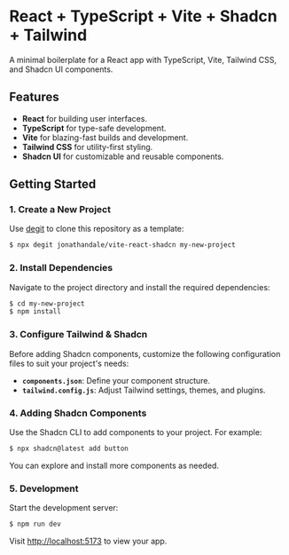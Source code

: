 # React + TypeScript + Vite + Shadcn + Tailwind

A minimal boilerplate for a React app with TypeScript, Vite, Tailwind CSS, and Shadcn UI components.

## Features

- **React** for building user interfaces.
- **TypeScript** for type-safe development.
- **Vite** for blazing-fast builds and development.
- **Tailwind CSS** for utility-first styling.
- **Shadcn UI** for customizable and reusable components.

## Getting Started

### 1. Create a New Project

Use [degit](https://github.com/Rich-Harris/degit) to clone this repository as a template:

```bash
$ npx degit jonathandale/vite-react-shadcn my-new-project
```

### 2. Install Dependencies

Navigate to the project directory and install the required dependencies:

```bash
$ cd my-new-project
$ npm install
```

### 3. Configure Tailwind & Shadcn

Before adding Shadcn components, customize the following configuration files to suit your project's needs:

- **`components.json`**: Define your component structure.
- **`tailwind.config.js`**: Adjust Tailwind settings, themes, and plugins.

### 4. Adding Shadcn Components

Use the Shadcn CLI to add components to your project. For example:

```bash
$ npx shadcn@latest add button
```

You can explore and install more components as needed.

### 5. Development

Start the development server:

```bash
$ npm run dev
```

Visit [http://localhost:5173](http://localhost:5173) to view your app.
